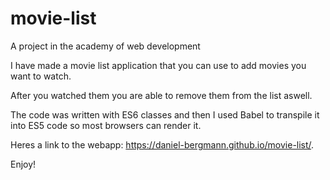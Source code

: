 # movie-list
A project in the academy of web development


I have made a movie list application that you can use to add movies you want to watch.

After you watched them you are able to remove them from the list aswell.

The code was written with ES6 classes and then I used Babel to transpile it into ES5 code so most browsers can render it.

Heres a link to the webapp:
https://daniel-bergmann.github.io/movie-list/.

Enjoy!
